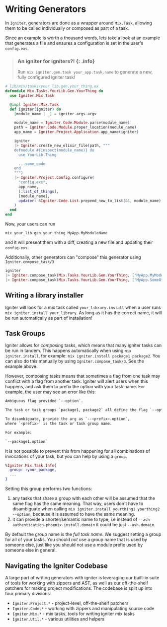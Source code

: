 # Writing Generators

In `Igniter`, generators are done as a wrapper around `Mix.Task`, allowing them to be called individually or composed as part of a task.

Since an example is worth a thousand words, lets take a look at an example that generates a file and ensures a configuration is set in the user's `config.exs`.

> ### An igniter for igniters?! {: .info}
>
> Run `mix igniter.gen.task your_app.task.name` to generate a new, fully configured igniter task!

```elixir
# lib/mix/tasks/your_lib.gen.your_thing.ex
defmodule Mix.Tasks.YourLib.Gen.YourThing do
  use Igniter.Mix.Task

  @impl Igniter.Mix.Task
  def igniter(igniter) do
    [module_name | _] = igniter.args.argv

    module_name = Igniter.Code.Module.parse(module_name)
    path = Igniter.Code.Module.proper_location(module_name)
    app_name = Igniter.Project.Application.app_name(igniter)

    igniter
    |> Igniter.create_new_elixir_file(path, """
    defmodule #{inspect(module_name)} do
      use YourLib.Thing

      ...some_code
    end
    """)
    |> Igniter.Project.Config.configure(
      "config.exs",
      app_name,
      [:list_of_things],
      [module_name],
      updater: &Igniter.Code.List.prepend_new_to_list(&1, module_name)
    )
  end
end
```

Now, your users can run

`mix your_lib.gen.your_thing MyApp.MyModuleName`

and it will present them with a diff, creating a new file and updating their `config.exs`.

Additionally, other generators can "compose" this generator using `Igniter.compose_task/3`

```elixir
igniter
|> Igniter.compose_task(Mix.Tasks.YourLib.Gen.YourThing, ["MyApp.MyModuleName"])
|> Igniter.compose_task(Mix.Tasks.YourLib.Gen.YourThing, ["MyApp.SomeOtherName"])
```

## Writing a library installer

Igniter will look for a mix task called `your_library.install` when a user runs `mix igniter.install your_library`. As long as it has the correct name, it will be run automatically as part of installation!

## Task Groups

Igniter allows for _composing_ tasks, which means that many igniter tasks can be run in tandem. This happens automatically when using `mix igniter.install`, for example:
`mix igniter.install package1 package2`. You can also do this manually by using `Igniter.compose_task/3`. See the example above.

However, composing tasks means that sometimes a flag from one task may conflict with a flag from another task. Igniter will alert users when this happens, and ask them to
prefix the option with your task name. For example, the user may see an error like this:

```sh
Ambiguous flag provided `--option`.

The task or task groups `package1, package2` all define the flag `--option`.

To disambiguate, provide the arg as `--<prefix>.option`,
where `<prefix>` is the task or task group name.

For example:

`--package1.option`
```

It is not possible to prevent this from happening for all combinations of invocations of your task, but you can help by using a `group`.

```elixir
%Igniter.Mix.Task.Info{
  group: :your_package,
  ...
}
```

Setting this group performs two functions:

1. any tasks that share a group with each other will be assumed that the same flag has the same meaning. That way,
   users don't have to disambiguate when calling `mix igniter.install yourthing1 yourthing2 --option`, because it is assumed
   to have the same meaning.
2. it can provide a shorter/semantic name to type, i.e instead of `--ash-authentication-phoenix.install.domain` it could be just `--ash.domain`.

By default the group name is the _full task name_. We suggest setting a group for all of your tasks.
You should _not_ use a group name that is used by someone else, just like you should not use a module prefix used by someone else in general.

## Navigating the Igniter Codebase

A large part of writing generators with igniter is leveraging our built-in suite of tools for working with zippers and AST, as well as our off-the-shelf patchers for making project modifications. The codebase is split up into four primary divisions:

- `Igniter.Project.*` - project-level, off-the-shelf patchers
- `Igniter.Code.*` - working with zippers and manipulating source code
- `Igniter.Mix.*` - mix tasks, tools for writing igniter mix tasks
- `Igniter.Util.*` - various utilities and helpers
